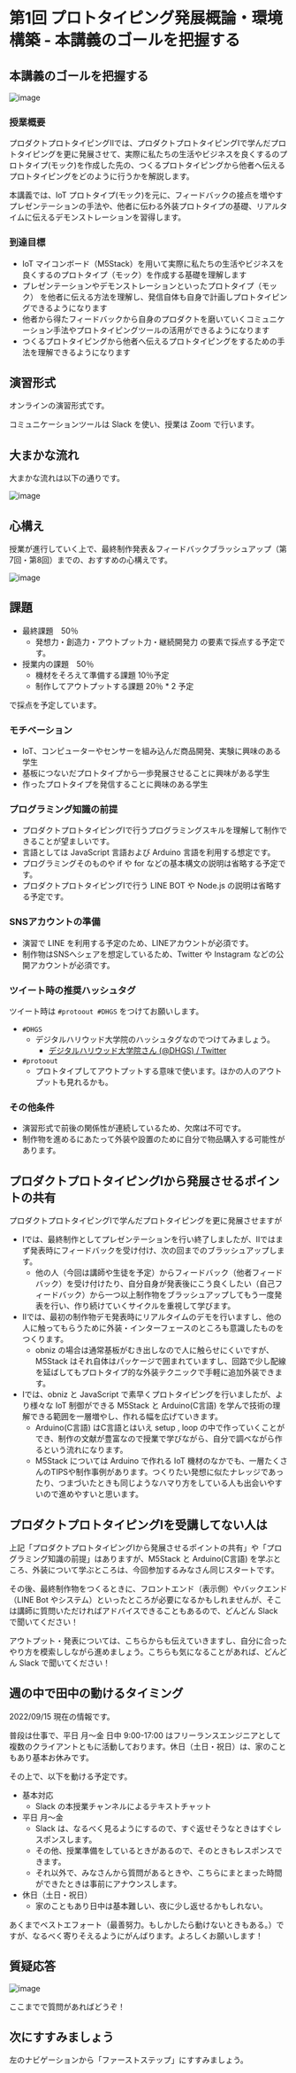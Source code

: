 # 第1回 プロトタイピング発展概論・環境構築 - 本講義のゴールを把握する

## 本講義のゴールを把握する

![image](https://i.gyazo.com/298dbb3b4b5730300528b5ca1971b1b9.png)

### 授業概要

プロダクトプロトタイピングⅡでは、プロダクトプロトタイピングⅠで学んだプロトタイピングを更に発展させて、実際に私たちの生活やビジネスを良くするのプロトタイプ(モック)を作成した先の、つくるプロトタイピングから他者へ伝えるプロトタイピングをどのように行うかを解説します。

本講義では、IoT プロトタイプ(モック)を元に、フィードバックの接点を増やすプレゼンテーションの手法や、他者に伝わる外装プロトタイプの基礎、リアルタイムに伝えるデモンストレーションを習得します。

### 到達目標

- IoT マイコンボード（M5Stack）を用いて実際に私たちの生活やビジネスを良くするのプロトタイプ（モック）を作成する基礎を理解します
- プレゼンテーションやデモンストレーションといったプロトタイプ（モック） を他者に伝える方法を理解し、発信自体も自身で計画しプロトタイピングできるようになります
- 他者から得たフィードバックから自身のプロダクトを磨いていくコミュニケーション手法やプロトタイピングツールの活用ができるようになります
- つくるプロトタイピングから他者へ伝えるプロトタイピングをするための手法を理解できるようになります

## 演習形式

オンラインの演習形式です。

コミュニケーションツールは Slack を使い、授業は Zoom で行います。

## 大まかな流れ

大まかな流れは以下の通りです。

![image](https://i.gyazo.com/af1812d8f75e22b105692e1d66c362b5.png)

## 心構え

授業が進行していく上で、最終制作発表＆フィードバックブラッシュアップ（第7回・第8回）までの、おすすめの心構えです。

![image](https://i.gyazo.com/2cb6bb2065f94760eb847eb5a9c5de21.png)

## 課題

- 最終課題　50％
  - 発想力・創造力・アウトプット力・継続開発力 の要素で採点する予定です。
- 授業内の課題　50％
  - 機材をそろえて準備する課題 10％予定
  - 制作してアウトプットする課題 20％ * 2 予定

で採点を予定しています。

### モチベーション

- IoT、コンピューターやセンサーを組み込んだ商品開発、実験に興味のある学生
- 基板につないだプロトタイプから一歩発展させることに興味がある学生
- 作ったプロトタイプを発信することに興味のある学生

### プログラミング知識の前提

- プロダクトプロトタイピングⅠで行うプログラミングスキルを理解して制作できることが望ましいです。
- 言語としては JavaScript 言語および Arduino 言語を利用する想定です。
- プログラミングそのものや if や for などの基本構文の説明は省略する予定です。
- プロダクトプロトタイピングⅠで行う LINE BOT や  Node.js の説明は省略する予定です。

### SNSアカウントの準備

- 演習で LINE を利用する予定のため、LINEアカウントが必須です。
- 制作物はSNSへシェアを想定しているため、Twitter や Instagram などの公開アカウントが必須です。

### ツイート時の推奨ハッシュタグ

ツイート時は `#protoout #DHGS` をつけてお願いします。

- `#DHGS`
  - デジタルハリウッド大学院のハッシュタグなのでつけてみましょう。
    - [デジタルハリウッド大学院さん \(@DHGS\) / Twitter](https://twitter.com/dhgs)
- `#protoout`
  - プロトタイプしてアウトプットする意味で使います。ほかの人のアウトプットも見れるかも。

### その他条件

- 演習形式で前後の関係性が連続しているため、欠席は不可です。
- 制作物を進めるにあたって外装や設置のために自分で物品購入する可能性があります。

## プロダクトプロトタイピングⅠから発展させるポイントの共有

プロダクトプロトタイピングⅠで学んだプロトタイピングを更に発展させますが

- Ⅰでは、最終制作としてプレゼンテーションを行い終了しましたが、Ⅱではまず発表時にフィードバックを受け付け、次の回までのブラッシュアップします。
  - 他の人（今回は講師や生徒を予定）からフィードバック（他者フィードバック）を受け付けたり、自分自身が発表後にこう良くしたい（自己フィードバック）から一つ以上制作物をブラッシュアップしてもう一度発表を行い、作り続けていくサイクルを重視して学びます。
- Ⅱでは、最初の制作物デモ発表時にリアルタイムのデモを行いますし、他の人に触ってもらうために外装・インターフェースのところも意識したものをつくります。
  - obniz の場合は通常基板がむき出しなので人に触らせにくいですが、M5Stack はそれ自体はパッケージで囲まれていますし、回路で少し配線を延ばしてもプロトタイプ的な外装テクニックで手軽に追加外装できます。
- Ⅰでは、obniz と JavaScript で素早くプロトタイピングを行いましたが、より様々な IoT 制御ができる M5Stack と Arduino(C言語) を学んで技術の理解できる範囲を一層増やし、作れる幅を広げていきます。
  - Arduino(C言語) はC言語とはいえ setup , loop の中で作っていくことができ、制作の文献が豊富なので授業で学びながら、自分で調べながら作るという流れになります。
  - M5Stack については Arduino で作れる IoT 機材のなかでも、一層たくさんのTIPSや制作事例があります。つくりたい発想に似たナレッジであったり、つまづいたときも同じようなハマり方をしている人も出会いやすいので進めやすいと思います。

## プロダクトプロトタイピングⅠを受講してない人は

上記「プロダクトプロトタイピングⅠから発展させるポイントの共有」や「プログラミング知識の前提」はありますが、M5Stack と Arduino(C言語) を学ぶところ、外装について学ぶところは、今回参加するみなさん同じスタートです。

その後、最終制作物をつくるときに、フロントエンド（表示側）やバックエンド（LINE Bot やシステム）といったところが必要になるかもしれませんが、そこは講師に質問いただければアドバイスできることもあるので、どんどん Slack で聞いてください！

アウトプット・発表については、こちらからも伝えていきますし、自分に合ったやり方を模索ししながら進めましょう。こちらも気になることがあれば、どんどん Slack で聞いてください！

## 週の中で田中の動けるタイミング

2022/09/15 現在の情報です。

普段は仕事で、平日 月～金 日中 9:00-17:00 はフリーランスエンジニアとして複数のクライアントともに活動しております。休日（土日・祝日）は、家のこともあり基本お休みです。

その上で、以下を動ける予定です。

- 基本対応
  - Slack の本授業チャンネルによるテキストチャット
- 平日 月～金 
  - Slack は、なるべく見るようにするので、すぐ返せそうなときはすぐレスポンスします。
  - その他、授業準備をしているときがあるので、そのときもレスポンスできます。
  - それ以外で、みなさんから質問があるときや、こちらにまとまった時間ができたときは事前にアナウンスします。
- 休日（土日・祝日）
  - 家のこともあり日中は基本難しい、夜に少し返せるかもしれない。

あくまでベストエフォート（最善努力。もしかしたら動けないときもある。）ですが、なるべく寄りそえるようにがんばります。よろしくお願いします！

## 質疑応答

![image](https://i.gyazo.com/aba8ccd625e7320883851b71ebd0caf2.png)

ここまでで質問があればどうぞ！

## 次にすすみましょう

左のナビゲーションから「ファーストステップ」にすすみましょう。